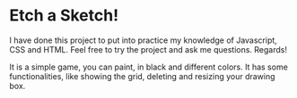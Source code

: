# Etch a Sketch!
I have done this project to put into practice my knowledge of Javascript, CSS and HTML. Feel free to try the project and ask me questions. Regards!

It is a simple game, you can paint, in black and different colors. It has some functionalities, like showing the grid, deleting and resizing your drawing box.
